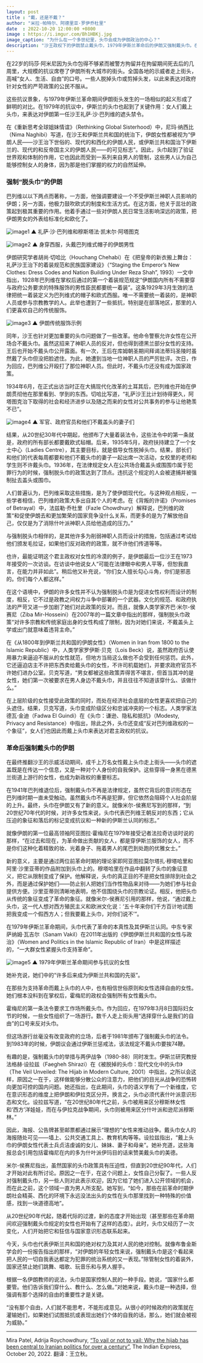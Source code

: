 ```yaml
---
layout: post
title : "戴，还是不戴？"
author: "米拉·帕特尔、阿德里亚·罗伊乔杜里"
date  : 2022-10-20 12:00:00 +0800
image : https://i.imgur.com/Bh1HBKj.jpg
image_caption: "为什么在一个多世纪里，头巾会成为伊朗政治的中心？"
description: "沙王政权下的伊朗禁止戴头巾，1979年伊斯兰革命后的伊朗又强制戴头巾。在两伊战争期间，在伊朗，头巾又经历了又一次变化，变成了什叶派伊斯兰的象征。"
---
```


在22岁的玛莎·阿米尼因为头巾包得不够紧而被警方拘留并在拘留期间死去后的几周里，大规模的抗议席卷了伊朗所有大城市的街头。全国各地的示威者走上街头，高喊“女人、生活、自由”的口号。一些人脱掉头巾或剪掉头发，以此来表达对政府针对女性的严苛政策的公民不服从。

<!--more-->

这些抗议景象，与1979年伊斯兰革命期间伊朗街头发生的一场相似的起义形成了鲜明的对比。在1979年的抗议中，伊斯兰的头巾也起到了关键作用：女人们戴上头巾，来表达对伊朗第一任沙王礼萨·沙·巴列维的遮头禁令。

在《重新思考全球姐妹情谊》（Rethinking Global Sisterhood）中，尼玛·纳西比（Nima Naghibi）写道，在沙王和伊斯兰共和国的统治下，伊朗女性都被视为“伊朗人民——沙王治下世俗的、现代的和西化的伊朗人民，或伊斯兰共和国治下伊斯兰的、现代的和反帝国主义的伊朗人民——的可见标志”。因此，头巾起到了验证世界观和体制的作用，它也因此而受到一系列来自男人的管制，这些男人认为自己能够控制女人的身体，因为那是他们掌握的权力的自然延伸。


### 强制“脱头巾”的伊朗

巴列维以以下两点而著称，一方面，他强调要建设一个不受伊斯兰神职人员影响的伊朗；另一方面，他极力鼓吹欧式的制度和生活方式。在这方面，他关于茁壮的政策起到极其重要的作用。他着手通过一些对伊朗人民日常生活影响深远的政策，把伊朗男女的外表给标准化和欧化了。

![image1](https://i.imgur.com/nWPgN0M.png)
▲ 礼萨·沙·巴列维和穆斯塔法·凯末尔·阿塔图克

![image2](https://i.imgur.com/lzJldT0.png)
▲ 身穿西服，头戴巴列维式帽子的伊朗男性

伊朗研究学者胡尚·切哈比（Houchang Chehabi）在《把皇帝的新衣搬上舞台：礼萨沙王治下的着装规范和民族国家建设》（“Staging the Emperor’s New Clothes: Dress Codes and Nation Building Under Reza Shah”, 1993）一文中指出，1928年巴列维在掌权后通过的第一个着装规范规定“伊朗国内所有不需要穿与政府公务要求的特殊服饰的男性臣民都要统一着装”。这条1929年3月生效的法律把统一着装定义为巴列维式的帽子和欧式西服。唯一不需要统一着装的，是神职人员或参与宗教教学的人。此举也遭到了一些抵抗，特别是在部落地区，那里的人们更喜欢自己的传统服饰。

![image3](https://i.imgur.com/waLF8hS.png)
▲ 伊朗传统服饰示例

同年，沙王也针对更加重要的头巾问题做了一些改革。他命令警察允许女性在公开场合不戴头巾。虽然这招来了神职人员的反对，但也得到德黑兰部分女性的支持。王后也开始不戴头巾公开露面。有一次，王后在库姆朝圣期间拜谒法蒂玛圣陵时虽然戴了头巾但没把脸遮住。为此，她遭到当地一位神职人员的严厉批评。次日，作为回应，巴列维公开殴打了那位神职人员。但此时，不戴头巾还没有成为国家政策。

1934年6月，在正式出访当时正在大搞现代化改革的土耳其后，巴列维也开始在伊朗贯彻他在那里看到、学到的东西。切哈比写道，“礼萨沙王比计划待得更久，阿塔图克治下取得的社会和经济进步以及随之而来的女性对公共事务的参与让他艳羡不已”。

![image4](https://i.imgur.com/fmKPvrR.png)
▲ 军官、政府官员和他们不戴盖头的妻子们

结果，从20世纪30年代中期起，他颁布了大量着装法令，这些法令中的第一条就是，政府的所有部长都要戴欧式毡帽。后来，1935年5月，政府扶持建立了一个女士中心（Ladies Centre），其主要目标，就是倡导女性脱掉头巾。结果，部长们和他们的代表每周都要和他们不戴头巾的妻子一起出席一次活动，女校里的老师和学生则不许戴头巾。1936年，在法律规定女人在公共场合戴盖头或围围巾属于犯罪行为的时候，强制脱头巾的政策达到了顶点。违抗这个规定的人会被逮捕并被强制扯去盖头或围巾。

人们普遍认为，巴列维采取这些措施，是为了使伊朗现代化。与这种观点相反，一些学者相信，巴列维的政策大多出自其个人的考虑。在《背叛的许诺》（Promises of Betrayal）中，法兹勒·乔杜里（Fazle Chowdhury）解释说，巴列维的政策“和促使伊朗去和更加繁荣的国家竞争没什么关系，而更多的是为了解放他自己，仅仅是为了消除什叶派神职人员给他造成的压力。”

与强制脱头巾相伴的，是其他许多为削弱神职人员而设计的措施，包括通过考试给他们颁发毛拉证，如果他们反对政府的政策，就不许他们传道等等。

也许，最能证明这个君主政权对女性的冷漠的例子，是伊朗最后一位沙王在1973年接受的一次访谈。在访谈中他说女人“可能在法律眼中和男人平等，但恕我直言，在能力并非如此”。稍后他又补充说，“你们女人擅长勾心斗角，你们是邪恶的。你们每个人都这样。”

在这个语境中，伊朗的许多女性并不认为强制脱头巾是为促进女性权利而设计的制度，相反，它不过是政教之间权力斗争中部署的一个武器。文化的规范、和政府执法的严苛又进一步加剧了她们对此政策的反对。而且，就像人类学家齐巴·米尔-侯赛尼（Ziba Mir-Hosseini）在2007年的一篇文章中指出的那样，强制脱头巾政策“对许多宗教和传统家庭出身的女性构成了限制，因为对她们来说，不戴盖头上学或出门就意味着违背主命。”

在《从1800年到伊斯兰共和国的伊朗女性》（Women in Iran from 1800 to the Islamic Republic）中，人类学家罗伊斯·贝克（Lois Beck）说，虽然政府否认使用暴力来逼迫不服从的女性就范，但地方当局这么做也不会受到任何惩罚。此外，它还逼迫店主不许把东西卖给戴头巾的女性，不许司机载她们，并要求政府官员不许她们进办公室。贝克写道，“男女都被这些政策弄得苦不堪言，但首当其冲的是女性，她们第一次被要求在男人身边不戴头巾，并且往往不知道该穿什么、该做什么。”

在上层阶级的女性接受此政策的同时，而处在经济社会底层的女性更喜欢把自己的头遮住。结果，贝克写道，头巾变成阶级区分和忠诚冲突的一个标志。人类学家法德瓦·金迪（Fadwa El Guindi）在《头巾：谦逊、隐私和抵抗》（Modesty, Privacy and Resistance）中指出，除此之外，头巾还变成“反对巴列维政权的一个象征”，女人们也因此而戴上头巾来表达对君主政权的抗议。


### 革命后强制戴头巾的伊朗

在最终推翻沙王的示威活动期间，成千上万名女性戴上头巾走上街头——头巾的遮盖既是在传达一个信息，又是一种对个人身份的自我保护。这些穿得一身黑在德黑兰街道上游行的女性，也成为新政权的重要标志。

在1941年巴列维退位后，强制戴头巾不再是法律规定，虽然它背后的意识形态在巴列维时期一直未受触动。虽然戴头巾不再是犯罪，但它依然会阻碍个人社会阶层的上升。最终，头巾在伊朗又有了新的意义。就像米尔-侯赛尼写到的那样，“到20世纪70年代的时候，对许多女性来说，头巾代表巴列维王朝反对的东西；它从压迫的象征和落后的标记变成抗议和一种新的伊斯兰认同的标志。”

就像伊朗的第一位最高领袖阿亚图拉·霍梅尼在1979年接受记者法拉奇访谈时说的那样，“在过去和现在，为革命做出贡献的女人，都是穿伊斯兰服饰的女人，而不是你们这种化着精致的妆、光着身子、拖着男人的尾巴到处跑的优雅女士。”

新的意义，主要是通过两位前革命时期的理论家即阿亚图拉莫尔塔扎·穆塔哈里和阿里·沙里亚蒂的作品附加到头巾上的。穆塔哈里在作品中翻转了头巾的象征意义，把它从限制变成了保护。他解释说，头巾的真正目的不是把女性排除到社会之外，而是通过保护她们——防止别人把她们当作性物品来对待——为她们参与社会提供方便。沙里亚蒂则清晰地表明，他不信围绕头巾的宗教论证。相反，他把头巾从传统的象征变成了革命的象征。就像米尔-侯赛尼引用的那样，他说，“通过戴上头巾，这一代人想对西方殖民主义和欧洲文化说：‘五十年来你们千方百计地试图把我变成一个假西方人；但我要戴上头巾，对你们说不’”。

在1979年伊斯兰革命期间，头巾代表了革命的本真性及其伊斯兰认同。中东专家萨纳姆·瓦吉尔（Sanam Vakil）在2011年出版的《伊朗伊斯兰共和国的女性与政治》（Women and Politics in the Islamic Republic of Iran）中是这样描述的，“一大群女性紧握头巾支持革命”。

![image5](https://i.imgur.com/ujQLgEC.png)
▲ 1979年伊斯兰革命期间参与抗议的女性

她补充说，她们中的“许多后来成为伊斯兰共和国的先驱”。

在那些为支持革命而戴上头巾的人中，也有相信世俗原则和女性选择自由的女性。她们根本没料到在掌权后，霍梅尼的政权会强制所有女性戴头巾。

霍梅尼的第一条法令要求工作场所戴头巾。作为回应，在1979年3月8日国际妇女节的时候，一些女性组织了一场游行。数千人走上街头用“选择穿什么是我们的自由”的口号来反对头巾。

但这场游行丝毫没有改变政府的立场，后者于1981年颁布了强制戴头巾的法令。到1983年的时候，伊朗议会通过伊斯兰惩戒法，该法规定不戴头巾要挨74鞭。

有趣的是，强制戴头巾的举措与两伊战争（1980-88）同时发生。伊斯兰研究教授法格赫·设拉兹（Faegheh Shirazi）在《被脱掉的头巾：现代文化中的头巾》（The Veil Unveiled: The Hijab in Modern Culture, 2001）中指出，之所以会这样，原因之一在于，这样做能够分散公众的注意力，把他们的目光从战争的恐怖转向更加可控的国内问题。她还指出，在此期间，头巾的语义学有了一个新维度，它在意识形态的维度上把伊朗和伊拉克区分开。换言之，头巾必须代表什叶派意识形态和文化。设拉兹写道，“在20世纪80年代之前，头巾被用来区分穆斯林女性和‘西方’洋娃娃，而在与伊拉克战争期间，头巾则被用来区分什叶派和逊尼派穆斯林。”

因此，海报、公告牌甚至邮票都通过展示“理想的”女性来推动战争。戴头巾女人的海报随处可见——墙上、公共交通工具上、教育机构等等。设拉兹指出，“戴上头巾的伊朗女性代表士兵贞洁虔诚的女儿、妹妹、妻子和母亲”。她补充道，这些海报总会引用包括霍梅尼在内的多为什叶派伊玛目的话来赞美戴头巾的美德。

米尔-侯赛尼指出，虽然国家的头巾政策具有压迫性，但直到20世纪90年代，人们才开始对此有所讨论。原因之一在于，在这个问题上，女性自己分裂了。一些人反对强制戴头巾，另一些人则对此表示欢迎，因为它给了她们进入公开领域的机会，而在此之前，这个领域一直为男人所支配。她写到，“如今，那些在前革命时期伊朗社会精英、西化的环境下永远没法出头的女性在头巾那里找到一种特殊的价值感，找到一块道德高地”。

从20世纪90年代起，随着代际的过渡，新的态度才开始出现（甚至那些在革命期间欢迎强制戴头巾规定的女性也开始有了这样的态度）。此时，头巾又经历了一次变化，人们开始把它和狂信与国家意识形态联系起来。

今天，头巾也代表伊斯兰共和国的绝对权力及其对人民的绝对控制。就像布鲁金斯学会的一份报告指出的那样，“对伊朗的年轻女性来说，强制戴头巾是这个看起来把人民的一切自我表达都定为犯罪的统治系统的又一表现。”除管制女性的着装外，国家还禁止她们跳舞、唱歌、玩音乐和与男人握手。

根据一名伊朗教师的说法，头巾是国家控制人民的一种手段。她说，“国家什么都要管。他们告诉我们穿什么、教什么、怎么做。”对她来说，戴头巾是一种选择，但强调有那个选择的自由的重要性才是关键。

“没有那个自由，人们就不能思考，不能形成意见。从很小的时候政府的政策就在灌输她们，如果她们试图抵抗或表现出她们个体的自我的话，那么，她们就会被视为威胁。”

---

Mira Patel, Adrija Roychowdhury, [“To vail or not to vail: Why the hijab has been central to Iranian politics for over a century”](https://indianexpress.com/article/research/to-veil-or-not-to-veil-why-the-hijab-has-been-central-to-iranian-politics-for-over-a-century-8209698/), The Indian Express, October 20, 2022. 翻译：王立秋。

<!--END-->